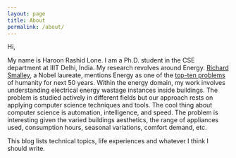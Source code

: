 ```yaml
---
layout: page
title: About
permalink: /about/
---
```


Hi, 

My name is Haroon Rashid Lone. I am a Ph.D. student in the CSE department at IIIT Delhi, India.
My research revolves around Energy. [Richard Smalley], a Nobel laureate, mentions Energy as one of the [top-ten problems] of humanity for next 50 years. Within the energy domain, my work involves understanding electrical energy wastage instances inside buildings. The problem is studied actively in different fields but our approach rests on applying computer science techniques and tools. 
The cool thing about computer science is automation, intelligence, and speed. The problem is interesting given the varied buildings aesthetics, the range of appliances used, consumption hours, seasonal variations, comfort demand, etc. 

This blog lists technical topics, life experiences and whatever I think I should write. 

[Richard Smalley]: https://en.wikipedia.org/wiki/Richard_Smalley
[top-ten problems]: http://cohesion.rice.edu/NaturalSciences/Smalley/emplibrary/120204%20MRS%20Boston.pdf